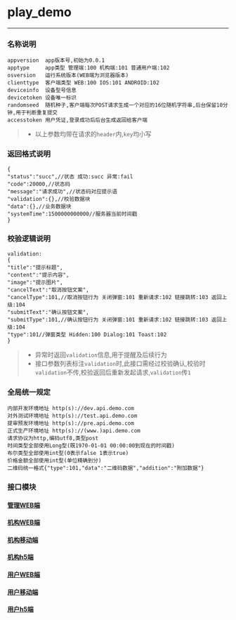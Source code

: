 # play_demo
---
### 名称说明
```
appversion  app版本号,初始为0.0.1
apptype     app类型 管理端:100 机构端:101 普通用户端:102
osversion   运行系统版本(WEB端为浏览器版本)
clienttype  客户端类型 WEB:100 IOS:101 ANDROID:102
deviceinfo  设备型号信息
devicetoken 设备唯一标识
randomseed  随机种子,客户端每次POST请求生成一个对应的16位随机字符串,后台保留10分钟,用于判断重复提交
accesstoken 用户凭证,登录成功后后台生成返回给客户端
```
>+ 以上参数均带在请求的`header`内,`key`均小写

### 返回格式说明
```
{
"status":"succ",//状态 成功:succ 异常:fail
"code":20000,//状态码
"message":"请求成功",//状态码对应提示语
"validation":{},//校验数据块
"data":{},//业务数据块
"systemTime":1500000000000//服务器当前时间戳
}
```

### 校验逻辑说明
```
validation:
{
"title":"提示标题",
"content":"提示内容",
"image":"提示图片",
"cancelText":"取消按钮文案",
"cancelType":101,//取消按钮行为 关闭弹窗:101 重新请求:102 链接跳转:103 返回上级:104
"submitText":"确认按钮文案",
"submitType":101,//确认按钮行为 关闭弹窗:101 重新请求:102 链接跳转:103 返回上级:104
"type":101//弹窗类型 Hidden:100 Dialog:101 Toast:102
}
```
>+ 异常时返回`validation`信息,用于提醒及后续行为
>+ 接口参数列表标注`validation`时,此接口需经过校验确认,校验时`validation`不传,校验返回后重新发起请求,`validation`传`1`

### 全局统一规定
```
内部开发环境地址 http(s)://dev.api.demo.com
对外测试环境地址 http(s)://test.api.demo.com
提审预发环境地址 http(s)://pre.api.demo.com
正式生产环境地址 http(s)://(www.)api.demo.com
请求协议为http,编码utf8,类型post
时间类型全部使用Long型(既1970-01-01 00:00:00到现在的时间戳)
布尔类型全部使用int型(0表示false 1表示true)
价格金额全部使用int型(单位精确到分)
二维码统一格式{"type":101,"data":"二维码数据","addition":"附加数据"}
```

### 接口模块

#### [管理WEB端](/readme/admin) 

#### [机构WEB端](/readme/organize)

#### [机构移动端](/readme/organizeapp)

#### [机构h5端](/readme/organizeh5)

#### [用户WEB端](/readme/user)

#### [用户移动端](/readme/userapp)

#### [用户h5端](/readme/userh5)